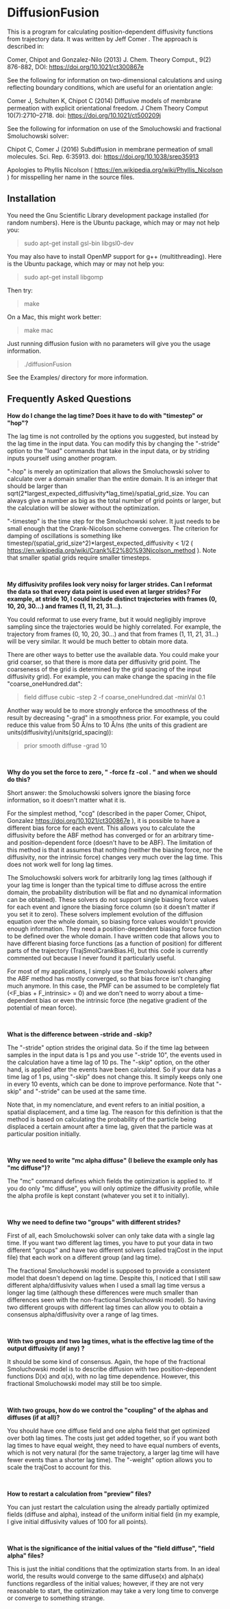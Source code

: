 DiffusionFusion
===============

This is a program for calculating position-dependent diffusivity functions from trajectory data. It was written by Jeff Comer <jeffcomer at gmail dot com>. The approach is described in:

Comer, Chipot and Gonzalez-Nilo (2013) J. Chem. Theory Comput., 9(2) 876-882, DOI: https://doi.org/10.1021/ct300867e


See the following for information on two-dimensional calculations and using reflecting boundary conditions, which are useful for an orientation angle:

Comer J, Schulten K, Chipot C (2014) Diffusive models of membrane permeation with explicit orientational freedom. J Chem Theory Comput 10(7):2710–2718. doi: https://doi.org/10.1021/ct500209j


See the following for information on use of the Smoluchowski and fractional Smoluchowski solver:

Chipot C, Comer J (2016) Subdiffusion in membrane permeation of small molecules. Sci. Rep. 6:35913. doi: https://doi.org/10.1038/srep35913


Apologies to Phyllis Nicolson ( https://en.wikipedia.org/wiki/Phyllis_Nicolson ) for misspelling her name in the source files. 


Installation
------------

You need the Gnu Scientific Library development package installed (for random numbers). Here is the Ubuntu package, which may or may not help you:
> sudo apt-get install gsl-bin libgsl0-dev

You may also have to install OpenMP support for g++ (multithreading). Here is the Ubuntu package, which may or may not help you:
> sudo apt-get install libgomp


Then try:
> make

On a Mac, this might work better:
> make mac

Just running diffusion fusion with no parameters will give you the usage information.

> ./diffusionFusion

See the Examples/ directory for more information.


Frequently Asked Questions
--------------------------

**How do I change the lag time? Does it have to do with "timestep" or "hop"?**

The lag time is not controlled by the options you suggested, but instead by the lag time in the input data. You can modify this by changing the "-stride" option to the "load" commands that take in the input data, or by striding inputs yourself using another program. 

"-hop" is merely an optimization that allows the Smoluchowski solver to calculate over a domain smaller than the entire domain. It is an integer that should be larger than sqrt(2\*largest_expected_diffusivity\*lag_time)/spatial_grid_size. You can always give a number as big as the total number of grid points or larger, but the calculation will be slower without the optimization.

"-timestep" is the time step for the Smoluchowski solver. It just needs to be small enough that the Crank-Nicolson scheme converges. The criterion for damping of oscillations is something like timestep/(spatial_grid_size^2)\*largest_expected_diffusivity < 1/2 ( https://en.wikipedia.org/wiki/Crank%E2%80%93Nicolson_method ). Note that smaller spatial grids require smaller timesteps.

&nbsp;

**My diffusivity profiles look very noisy for larger strides. Can I reformat the data so that every data point is used even at larger strides? For example, at stride 10, I could include distinct trajectories with frames (0, 10, 20, 30...) and frames (1, 11, 21, 31...).**

You could reformat to use every frame, but it would negligibly improve sampling since the trajectories would be highly correlated. For example, the trajectory from frames (0, 10, 20, 30...) and that from frames (1, 11, 21, 31...) will be very similar. It would be much better to obtain more data.

There are other ways to better use the available data. You could make your grid coarser, so that there is more data per diffusivity grid point. The coarseness of the grid is determined by the grid spacing of the input diffusivity grid). For example, you can make change the spacing in the file "coarse_oneHundred.dat":
> field diffuse cubic -step 2 -f coarse_oneHundred.dat -minVal 0.1
> 

Another way would be to more strongly enforce the smoothness of the result by decreasing "-grad" in a smoothness prior. For example, you could reduce this value from 50 Å/ns to 10 Å/ns (the units of this gradient are units(diffusivity)/units(grid_spacing)):
> prior smooth diffuse -grad 10


&nbsp;

**Why do you set the force to zero, " -force fz -col . " and when we should do this?**

Short answer: the Smoluchowski solvers ignore the biasing force information, so it doesn't matter what it is.

For the simplest method, "ccg" (described in the paper Comer, Chipot, Gonzalez https://doi.org/10.1021/ct300867e ), it is possible to have a different bias force for each event. This allows you to calculate the diffusivity before the ABF method has converged or for an arbitrary time- and position-dependent force (doesn't have to be ABF). The limitation of this method is that it assumes that nothing (neither the biasing force, nor the diffusivity, nor the intrinsic force) changes very much over the lag time. This does not work well for long lag times.
 
The Smoluchowski solvers work for arbitrarily long lag times (although if your lag time is longer than the typical time to diffuse across the entire domain, the probability distribution will be flat and no dynamical information can be obtained). These solvers do not support single biasing force values for each event and ignore the biasing force column (so it doesn't matter if you set it to zero). These solvers implement evolution of the diffusion equation over the whole domain, so biasing force values wouldn't provide enough information. They need a position-dependent biasing force function to be defined over the whole domain. I have written code that allows you to have different biasing force functions (as a function of position) for different parts of the trajectory (TrajSmolCrankBias.H), but this code is currently commented out because I never found it particularly useful. 

For most of my applications, I simply use the Smoluchowski solvers after the ABF method has mostly converged, so that bias force isn't changing much anymore. In this case, the PMF can be assumed to be completely flat (<F_bias + F_intrinsic> = 0) and we don't need to worry about a time-dependent bias or even the intrinsic force (the negative gradient of the potential of mean force).

&nbsp;

**What is the difference between -stride and -skip?**

The "-stride" option strides the original data. So if the time lag between samples in the input data is 1 ps and you use "-stride 10", the events used in the calculation have a time lag of 10 ps. The "-skip" option, on the other hand, is applied after the events have been calculated. So if your data has a time lag of 1 ps, using "-skip" does not change this. It simply keeps only one in every 10 events, which can be done to improve performance. Note that "-skip" and "-stride" can be used at the same time.

Note that, in my nomenclature, and event refers to an initial position, a spatial displacement, and a time lag. The reason for this definition is that the method is based on calculating the probability of the particle being displaced a certain amount after a time lag, given that the particle was at particular position initially. 

&nbsp;

**Why we need to write "mc alpha diffuse" (I believe the example only has "mc diffuse")?**

The "mc" command defines which fields the optimization is applied to. If you do only "mc diffuse", you will only optimize the diffusivity profile, while the alpha profile is kept constant (whatever you set it to initially). 

&nbsp;

**Why we need to define two "groups" with different strides?**

First of all, each Smoluchowski solver can only take data with a single lag time. If you want two different lag times, you have to put your data in two different "groups" and have two different solvers (called trajCost in the input file) that each work on a different group (and lag time).

The fractional Smoluchowski model is supposed to provide a consistent model that doesn't depend on lag time. Despite this, I noticed that I still saw different alpha/diffusivity values when I used a small lag time versus a longer lag time (although these differences were much smaller than differences seen with the non-fractional Smoluchowski model). So having two different groups with different lag times can allow you to obtain a consensus alpha/diffusivity over a range of lag times.

&nbsp;

**With two groups and two lag times, what is the effective lag time of the output diffusivity (if any) ?**

It should be some kind of consensus. Again, the hope of the fractional Smoluchowski model is to describe diffusion with two position-dependent functions D(x) and α(x), with no lag time dependence. However, this fractional Smoluchowski model may still be too simple. 


&nbsp;

**With two groups, how do we control the "coupling" of the alphas and diffuses (if at all)?** 

You should have one diffuse field and one alpha field that get optimized over both lag times. The costs just get added together, so if you want both lag times to have equal weight, they need to have equal numbers of events, which is not very natural (for the same trajectory, a larger lag time will have fewer events than a shorter lag time). The "-weight" option allows you to scale the trajCost to account for this.

&nbsp;

**How to restart a calculation from "preview" files?**

You can just restart the calculation using the already partially optimized fields (diffuse and alpha), instead of the uniform initial field (in my example, I give initial diffusivity values of 100 for all points).

&nbsp;

**What is the significance of the initial values of the "field diffuse", "field alpha" files?**

This is just the initial conditions that the optimization starts from. In an ideal world, the results would converge to the same diffuse(x) and alpha(x) functions regardless of the initial values; however, if they are not very reasonable to start, the optimization may take a very long time to converge or converge to something strange.




